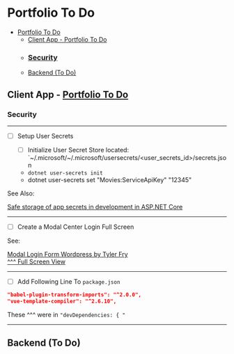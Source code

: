 # Portfolio To Do

- [Portfolio To Do](#portfolio-to-do)
  - [Client App - Portfolio To Do](#client-app---portfolio-to-do)
  - [<h3 id="security-81">Security</h3>](#h3-id%22security-81%22securityh3)
  - [Backend (To Do)](#backend-to-do)

## Client App - [Portfolio To Do](#portfolio-to-do)
  
### Security
---
- [ ] Setup User Secrets 

    - [ ] Initialize User Secret Store located: `~/.microsoft/~/.microsoft/usersecrets/<user_secrets_id>/secrets.json
  -  `dotnet user-secrets init`
  -  dotnet user-secrets set "Movies:ServiceApiKey" "12345"

See Also:

[Safe storage of app secrets in development in ASP.NET Core](https://docs.microsoft.com/en-us/aspnet/core/security/app-secrets?view=aspnetcore-3.1&tabs=linux#how-the-secret-manager-tool-works)


---
- [ ] Create a Modal Center Login Full Screen

See:

[Modal Login Form Wordpress by Tyler Fry](https://codepen.io/frytyler/pen/EGdtg)\
[^^^ Full Screen View](https://codepen.io/frytyler/full/EGdtg)

---
- [ ] Add Following Line To `package.json`
```json
"babel-plugin-transform-imports": "^2.0.0",
"vue-template-compiler": "^2.6.10",
```

These ^^^ were in `"devDependencies: { "`

---


## Backend (To Do)